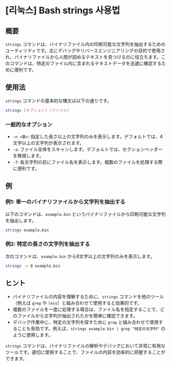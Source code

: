 # [리눅스] Bash strings 사용법

## 概要
`strings` コマンドは、バイナリファイル内の印刷可能な文字列を抽出するためのユーティリティです。主にデバッグやリバースエンジニアリングの目的で使用され、バイナリファイルから人間が読めるテキストを見つけるのに役立ちます。このコマンドは、特定のファイル内に含まれるテキストデータを迅速に確認するために便利です。

## 使用法
`strings` コマンドの基本的な構文は以下の通りです。

```bash
strings [オプション] [ファイル]
```

### 一般的なオプション
- `-n <数>`: 指定した長さ以上の文字列のみを表示します。デフォルトでは、4文字以上の文字列が表示されます。
- `-a`: ファイル全体をスキャンします。デフォルトでは、セクションヘッダーを無視します。
- `-f`: 各文字列の前にファイル名を表示します。複数のファイルを処理する際に便利です。

## 例
### 例1: 単一のバイナリファイルから文字列を抽出する
以下のコマンドは、`example.bin` というバイナリファイルから印刷可能な文字列を抽出します。

```bash
strings example.bin
```

### 例2: 特定の長さの文字列を抽出する
次のコマンドは、`example.bin` から8文字以上の文字列のみを表示します。

```bash
strings -n 8 example.bin
```

## ヒント
- バイナリファイルの内容を理解するために、`strings` コマンドを他のツール（例えば `grep` や `less`）と組み合わせて使用すると効果的です。
- 複数のファイルを一度に処理する場合は、ファイル名を指定することで、どのファイルから文字列が抽出されたかを簡単に確認できます。
- デバッグ作業中に、特定の文字列を探すために `grep` と組み合わせて使用することも有効です。例えば、`strings example.bin | grep "特定の文字列"` のように使用します。

`strings` コマンドは、バイナリファイルの解析やデバッグにおいて非常に有用なツールです。適切に使用することで、ファイルの内容を効率的に把握することができます。